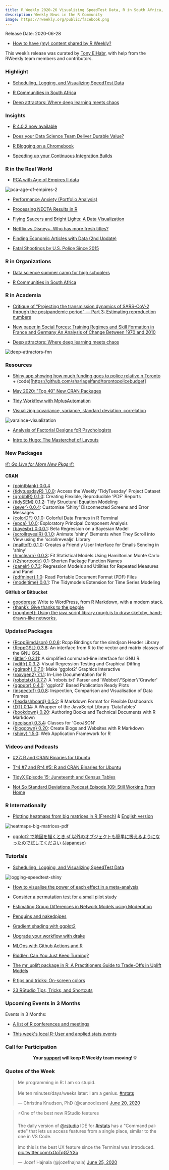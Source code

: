 ```yaml
---
title: R Weekly 2020-26 Visualizing SpeedTest Data, R in South Africa, Deep Learning And Chaos
description: Weekly News in the R Community
image: https://rweekly.org/public/facebook.png
---
```


Release Date: 2020-06-28

+ [How to have (my) content shared by R Weekly?](https://github.com/rweekly/rweekly.org#how-to-have-my-content-shared-by-r-weekly)

This week’s release was curated by [Tony ElHabr](https://twitter.com/TonyElHabr), with help from the RWeekly team members and contributors.

###  Highlight

+ [Scheduling, Logging, and Visualizing SpeedTest Data](https://gilliganondata.netlify.app/post/scheduling-logging-and-visualizing-speedtest-data/)

+ [R Communities in South Africa](https://www.r-consortium.org/blog/2020/06/23/r-communities-in-south-africa)

+ [Deep attractors: Where deep learning meets chaos](https://blogs.rstudio.com/tensorflow/posts/2020-06-24-deep-attractors)

### Insights

+ [R 4.0.2 now available](https://blog.revolutionanalytics.com/2020/06/r-402-now-available.html)

+ [Does your Data Science Team Deliver Durable Value?](https://blog.rstudio.com/2020/06/24/delivering-durable-value/)

+ [R Blogging on a Chromebook](https://seth-dobson.github.io/r-blogging-on-a-chromebook/)

+ [Speeding up your Continuous Integration Builds](https://www.jumpingrivers.com/blog/r-packages-travis-github-actions-rstudio/)

### R in the Real World

+ [PCA with Age of Empires II data](https://luisdva.github.io/rstats/aoe-PCA/)

![pca-age-of-empires-2](https://raw.githubusercontent.com/rweekly/image/master/2020-06-28/globpca.png)

+ [Performance Anxiety (Portfolio Analysis)](https://osm.netlify.com/post/performance-anxiety/)

+ [Processing NECTA Results in R](https://semba-blog.netlify.app/06/14/2020/processing-necta-results-in-r/)

+ [Flying Saucers and Bright Lights: A Data Visualization](http://www.deeplytrivial.com/2020/06/flying-saucers-and-bright-lights-data.html)

+ [Netflix vs Disney+. Who has more fresh titles?](https://r-posts.com/netflix-vs-disney-who-has-more-fresh-titles/)

+ [Finding Economic Articles with Data (2nd Update)](http://skranz.github.io//r/2020/06/25/FindingEconomicArticles3.html)

+ [Fatal Shootings by U.S. Police Since 2015](https://isabella-b.com/blog/us-fatal-shootings-police/)

###  R in Organizations

+ [Data science summer camp for high schoolers](https://education.rstudio.com/blog/2020/06/summer-camp-hs/)

+ [R Communities in South Africa](https://www.r-consortium.org/blog/2020/06/23/r-communities-in-south-africa)

###  R in Academia

+ [Critique of “Projecting the transmission dynamics of SARS-CoV-2 through the postpandemic period” — Part 3: Estimating reproduction numbers](https://radfordneal.wordpress.com/2020/06/24/critique-of-projecting-the-transmission-dynamics-of-sars-cov-2-through-the-postpandemic-period-part-3-estimating-reproduction-numbers/)

+ [New paper in Social Forces: Training Regimes and Skill Formation in France and Germany An Analysis of Change Between 1970 and 2010](http://elbersb.de/public/posts/france-germany/)

+ [Deep attractors: Where deep learning meets chaos](https://blogs.rstudio.com/tensorflow/posts/2020-06-24-deep-attractors)

![deep-attractors-fnn](https://raw.githubusercontent.com/rweekly/image/master/2020-06-28/fnn.png)

###  Resources

+ [Shiny app showing how much funding goes to police relative n Toronto](https://sharlagelfand.shinyapps.io/torontopolicebudget/) + (code)[https://github.com/sharlagelfand/torontopolicebudget]

+ [May 2020: "Top 40" New CRAN Packages](https://rviews.rstudio.com/2020/06/24/may-2020-top-40-new-cran-packages/)

+ [Tidy Workflow with MplusAutomation](https://garberadamc.github.io/project-site/)

+ [Visualizing covariance, variance, standard deviation, correlation](https://evamaerey.github.io/statistics/covariance_correlation.html#1)

![varaince-visualization](https://raw.githubusercontent.com/rweekly/image/master/2020-06-28/variance_steps_user_7_output-1.png)

+ [Analysis of Factorial Designs foR Psychologists](https://github.com/mattansb/Analysis-of-Factorial-Designs-foR-Psychologists)

+ [Intro to Hugo: The Masterchef of Layouts](https://timmastny.rbind.io/blog/intro-hugo-blogdown-chef/)

###  New Packages

<p class="added-hostname"><a href="https://rweekly.org/live" target="_blank" class="externalLink">📦 <i>Go Live for More New Pkgs</i> 📦</a></p>

**CRAN**

+ [{pointblank} 0.0.4](https://randr.rocks/post/pointblank-0-4/)
+ [{tidytuesdayR} 1.0.0](https://cran.r-project.org/package=tidytuesdayR): Access the Weekly 'TidyTuesday' Project Dataset
+ [{grobblR} 0.1.0](https://cran.r-project.org/package=grobblR): Creating Flexible, Reproducible 'PDF' Reports
+ [{tidySEM} 0.1.2](https://cran.r-project.org/package=tidySEM): Tidy Structural Equation Modeling
+ [{sever} 0.0.4](https://cran.r-project.org/package=sever): Customise 'Shiny' Disconnected Screens and Error Messages
+ [{colorDF} 0.1.0](https://cran.r-project.org/package=colorDF): Colorful Data Frames in R Terminal
+ [{epca} 1.0.0](https://cran.r-project.org/package=epca): Exploratory Principal Component Analysis
+ [{bayesbr} 0.0.0.1](https://cran.r-project.org/package=bayesbr): Beta Regression on a Bayesian Model
+ [{scrollrevealR} 0.1.0](https://cran.r-project.org/package=scrollrevealR): Animate 'shiny' Elements when They Scroll into View using the
'scrollrevealjs' Library
+ [{mailtoR} 0.1.0](https://cran.r-project.org/package=mailtoR): Creates a Friendly User Interface for Emails Sending in 'shiny'
+ [{hmclearn} 0.0.3](https://cran.r-project.org/package=hmclearn): Fit Statistical Models Using Hamiltonian Monte Carlo
+ [{r2shortcode} 0.1](https://cran.r-project.org/package=r2shortcode): Shorten Package Function Names
+ [{panelr} 0.7.3](https://cran.r-project.org/package=panelr): Regression Models and Utilities for Repeated Measures and Panel
+ [{pdfminer} 1.0](https://cran.r-project.org/package=pdfminer): Read Portable Document Format (PDF) Files
+ [{modeltime} 0.0.1](https://cran.r-project.org/package=modeltime): The Tidymodels Extension for Time Series Modeling

**GitHub or Bitbucket**

+ [goodpress](https://maelle.github.io/goodpress/): Write to WordPress, from R Markdown, with a modern stack.
+ [{thank}: Give thanks to the people](https://github.com/jimhester/thank)
+ [{roughnet}: Using the java script library rough.js to draw sketchy, hand-drawn-like networks.](https://github.com/schochastics/roughnet)

### Updated Packages

+ [{RcppSimdJson} 0.0.6](http://dirk.eddelbuettel.com/blog/2020/06/25#rcppsimdjson_0.0.6): Rcpp Bindings for the simdjson Header Library
+ [{RcppGSL} 0.3.8](http://dirk.eddelbuettel.com/blog/2020/06/21#rcppgsl_0.3.8): An interface from R to the vector and matrix classes of the GNU GSL
+ [{littler} 0.3.11](http://dirk.eddelbuettel.com/blog/2020/06/26#littler-0.3.11): A simplified command-line interface for GNU R.
+ [{vdiffr} 0.3.2](https://cran.r-project.org/package=vdiffr): Visual Regression Testing and Graphical Diffing
+ [{ggiraph} 0.7.0](https://cran.r-project.org/package=ggiraph): Make 'ggplot2' Graphics Interactive
+ [{roxygen2} 7.1.1](https://cran.r-project.org/package=roxygen2): In-Line Documentation for R
+ [{robotstxt} 0.7.7](https://cran.r-project.org/package=robotstxt): A 'robots.txt' Parser and 'Webbot'/'Spider'/'Crawler'
+ [{ggpubr} 0.4.0](https://cran.r-project.org/package=ggpubr): 'ggplot2' Based Publication Ready Plots
+ [{inspectdf} 0.0.8](https://cran.r-project.org/package=inspectdf): Inspection, Comparison and Visualisation of Data Frames
+ [{flexdashboard} 0.5.2](https://cran.r-project.org/package=flexdashboard): R Markdown Format for Flexible Dashboards
+ [{DT} 0.14](https://cran.r-project.org/package=DT): A Wrapper of the JavaScript Library 'DataTables'
+ [{bookdown} 0.20](https://cran.r-project.org/package=bookdown): Authoring Books and Technical Documents with R Markdown
+ [{geojson} 0.3.4](https://cran.r-project.org/package=geojson): Classes for 'GeoJSON'
+ [{blogdown} 0.20](https://cran.r-project.org/package=blogdown): Create Blogs and Websites with R Markdown
+ [{shiny} 1.5.0](https://cran.r-project.org/package=shiny): Web Application Framework for R

###  Videos and Podcasts

+ [#27: R and CRAN Binaries for Ubuntu](http://dirk.eddelbuettel.com/blog/2020/06/22#027_ubuntu_binaries)

+ [T^4 #7 and R^4 #5: R and CRAN Binaries for Ubuntu](http://dirk.eddelbuettel.com/blog/2020/06/21#007_cran_r_binaries)

+ [TidyX Episode 15: Juneteenth and Census Tables](https://www.youtube.com/watch?v=fnvetzLIuB4&t=121s)

+ [Not So Standard Deviations Podcast Episode 109: Still Working From Home](https://www.youtube.com/watch?v=nOGY1PGgv3c)

### R Internationally

+ [Plotting heatmaps from big matrices in R (French)](https://bioinfo-fr.net/creer-des-heatmaps-a-partir-de-grosses-matrices-en-r) & [English version](https://gdevailly.netlify.app/post/plotting-big-matrices-in-r/)

![heatmaps-big-matrices-pdf](https://raw.githubusercontent.com/rweekly/image/master/2020-06-28/hm1_pdf.png)

+ [ggplot2 で地図を描くとき sf 以外のオブジェクトも簡単に扱えるようになったので試してください (Japanese)](https://notchained.hatenablog.com/entry/2020/06/28/171014)

###  Tutorials

+ [Scheduling, Logging, and Visualizing SpeedTest Data](https://gilliganondata.netlify.app/post/scheduling-logging-and-visualizing-speedtest-data/)

![logging-speedtest-shiny](https://raw.githubusercontent.com/rweekly/image/master/2020-06-28/shiny-download.png)

+ [How to visualise the power of each effect in a meta-analysis](https://www.dsquintana.blog/meta-analysis-power-plot/)

+ [Consider a permutation test for a small pilot study](https://www.rdatagen.net/post/permutation-test-for-a-covid-19-pilot-nursing-home-study/)

+ [Estimating Group Differences in Network Models using Moderation](http://jmbh.github.io//Groupdifferences-via-Moderation/)

+ [Penguins and nakedpipes](https://hfshr.netlify.app/posts/2020-06-21-penguins-and-nakedpipes/)

+ [Gradient shading with ggplot2](https://lenkiefer.com/2020/06/25/gradient-shading-with-ggplot2/)

+ [Upgrade your workflow with drake](https://mdneuzerling.com/post/upgrade-your-workflow-with-drake/)

+ [MLOps with Github Actions and R](https://mdneuzerling.com/post/mlops-with-github-actions-and-r/)

+ [Riddler: Can You Just Keep Turning?](https://joshuacook.netlify.app/post/riddler-just-keep-turning/)

+ [The mr_uplift package in R: A Practitioners Guide to Trade-Offs in Uplift Models](https://scweiss.blogspot.com/2020/06/the-mruplift-package-in-r-practitioners.html)

+ [R tips and tricks: On-screen colors](https://eranraviv.com/r-tips-tricks-screen-colors/)

+ [23 RStudio Tips, Tricks, and Shortcuts](https://www.dataquest.io/blog/rstudio-tips-tricks-shortcuts/)

<!--<div class="post-more-begin></div><div class="post-more-end"></div>-->


###  Upcoming Events in 3 Months

Events in 3 Months:

+ [A list of R conferences and meetings](https://jumpingrivers.github.io/meetingsR/events.html)

+ [This week's local R-User and applied stats events](https://community.rstudio.com/c/irl)


###  Call for Participation

<p class="hide-support added-hostname support-rweekly" style="text-align: center;font-weight: bold;">Your <a class="non-visited externalLink" href="https://www.patreon.com/rweekly" onclick="pas(this)">support</a> will keep R Weekly team moving! 💡</p>

###  Quotes of the Week

<blockquote class="twitter-tweet"><p lang="en" dir="ltr">Me programming in R: I am so stupid. <br><br>Me ten minutes/days/weeks later: I am a genius. <a href="https://twitter.com/hashtag/rstats?src=hash&amp;ref_src=twsrc%5Etfw">#rstats</a></p>&mdash; Christina Knudson, PhD (@canoodleson) <a href="https://twitter.com/canoodleson/status/1274425536148844548?ref_src=twsrc%5Etfw">June 20, 2020</a></blockquote> <script async src="https://platform.twitter.com/widgets.js" charset="utf-8"></script>

<blockquote class="twitter-tweet"><p lang="en" dir="ltr">⭐️One of the best new RStudio features<br><br>The daily version of <a href="https://twitter.com/rstudio?ref_src=twsrc%5Etfw">@rstudio</a> IDE for <a href="https://twitter.com/hashtag/rstats?src=hash&amp;ref_src=twsrc%5Etfw">#rstats</a> has a &quot;Command palette&quot; that lets us access features from a single place, similar to the one in VS Code.<br><br>imo this is the best UX feature since the Terminal was introduced. <a href="https://t.co/xOoTqGZYXo">pic.twitter.com/xOoTqGZYXo</a></p>&mdash; Jozef Hajnala (@jozefhajnala) <a href="https://twitter.com/jozefhajnala/status/1276236972613197824?ref_src=twsrc%5Etfw">June 25, 2020</a></blockquote> <script async src="https://platform.twitter.com/widgets.js" charset="utf-8"></script>

